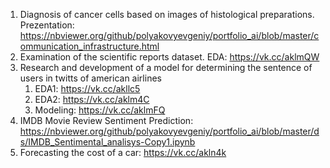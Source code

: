 1. Diagnosis of cancer cells based on images of histological preparations. Prezentation: https://nbviewer.org/github/polyakovyevgeniy/portfolio_ai/blob/master/communication_infrastructure.html
2. Examination of the scientific reports dataset. EDA: https://vk.cc/aklmQW
3. Research and development of a model for determining the sentence of users in twitts of american airlines
    1. EDA1: https://vk.cc/akllc5
    2. EDA2: https://vk.cc/aklm4C
    3. Modeling: https://vk.cc/aklmFQ
4. IMDB Movie Review Sentiment Prediction: https://nbviewer.org/github/polyakovyevgeniy/portfolio_ai/blob/master/ds/IMDB_Sentimental_analisys-Copy1.ipynb
5. Forecasting the cost of a car: https://vk.cc/akln4k
